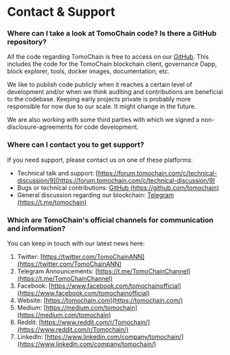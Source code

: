 # Contact & Support



### **Where can I take a look at TomoChain code? Is there a GitHub repository?**

All the code regarding TomoChain is free to access on our [GitHub](https://github.com/tomochain). This includes the code for the TomoChain blockchain client, governance Dapp, block explorer, tools, docker images, documentation, etc.

We like to publish code publicly when it reaches a certain level of development and/or when we think auditing and contributions are beneficial to the codebase. Keeping early projects private is probably more responsible for now due to our scale. It might change in the future.

We are also working with some third parties with which we signed a non-disclosure-agreements for code development.

### **Where can I contact you to get support?**

If you need support, please contact us on one of these platforms:

* Technical talk and support: [https://forum.tomochain.com/c/technical-discussion/9](https://forum.tomochain.com/c/technical-discussion/9)
* Bugs or technical contributions: [GitHub (https://github.com/tomochain)](https://github.com/tomochain)
* General discussion regarding our blockchain: [Telegram (https://t.me/tomochain)](https://t.me/tomochain)

### **Which are TomoChain's official channels for communication and information?**

You can keep in touch with our latest news here:

1. Twitter: [https://twitter.com/TomoChainANN](https://twitter.com/TomoChainANN)
2. Telegram Announcements: [https://t.me/TomoChainChannel](https://t.me/TomoChainChannel)
3. Facebook: [https://www.facebook.com/tomochainofficial](https://www.facebook.com/tomochainofficial)
4. Website: [https://tomochain.com](https://tomochain.com/)
5. Medium: [https://medium.com/tomochain](https://medium.com/tomochain)
6. Reddit: [https://www.reddit.com/r/Tomochain/](https://www.reddit.com/r/Tomochain/)
7. LinkedIn: [https://www.linkedin.com/company/tomochain/](https://www.linkedin.com/company/tomochain/)
